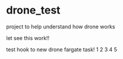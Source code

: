 # drone_test
project to help understand how drone works

let see this work!!

test hook to new drone fargate task!
1 2 3 4 5
